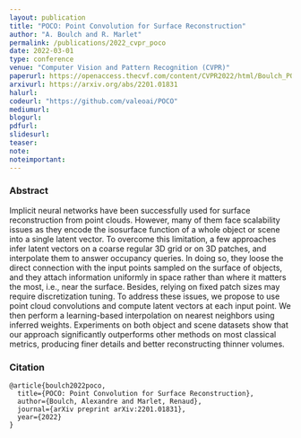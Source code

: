 ```yaml
---
layout: publication
title: "POCO: Point Convolution for Surface Reconstruction"
author: "A. Boulch and R. Marlet"
permalink: /publications/2022_cvpr_poco
date: 2022-03-01
type: conference
venue: "Computer Vision and Pattern Recognition (CVPR)"
paperurl: https://openaccess.thecvf.com/content/CVPR2022/html/Boulch_POCO_Point_Convolution_for_Surface_Reconstruction_CVPR_2022_paper.html
arxivurl: https://arxiv.org/abs/2201.01831
halurl: 
codeurl: "https://github.com/valeoai/POCO"
mediumurl: 
blogurl: 
pdfurl: 
slidesurl: 
teaser:
note:
noteimportant: 
---
```


### Abstract

Implicit neural networks have been successfully used for surface reconstruction from point clouds. However, many of them face scalability issues as they encode the isosurface function of a whole object or scene into a single latent vector. To overcome this limitation, a few approaches infer latent vectors on a coarse regular 3D grid or on 3D patches, and interpolate them to answer occupancy queries. In doing so, they loose the direct connection with the input points sampled on the surface of objects, and they attach information uniformly in space rather than where it matters the most, i.e., near the surface. Besides, relying on fixed patch sizes may require discretization tuning. To address these issues, we propose to use point cloud convolutions and compute latent vectors at each input point. We then perform a learning-based interpolation on nearest neighbors using inferred weights. Experiments on both object and scene datasets show that our approach significantly outperforms other methods on most classical metrics, producing finer details and better reconstructing thinner volumes.


### Citation


```
@article{boulch2022poco,
  title={POCO: Point Convolution for Surface Reconstruction},
  author={Boulch, Alexandre and Marlet, Renaud},
  journal={arXiv preprint arXiv:2201.01831},
  year={2022}
}
```